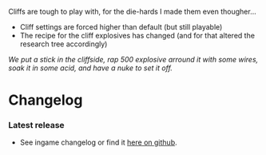 Cliffs are tough to play with, for the die-hards I made them even thougher...
- Cliff settings are forced higher than default (but still playable)
- The recipe for the cliff explosives has changed (and for that altered the research tree accordingly)

*We put a stick in the cliffside, rap 500 explosive arround it with some wires, soak it in some acid, and have a nuke to set it off.*

# Changelog
### Latest release
+ See ingame changelog or find it [here on github](https://github.com/LovelySanta/FactorioMods/blob/master/ExpensiveCliffs/changelog.txt).

